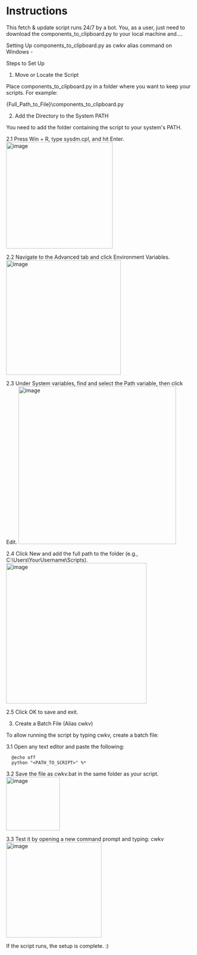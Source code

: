 # Instructions

This fetch & update script runs 24/7 by a bot. You, as a user, just need to download the components_to_clipboard.py to your local machine and....


Setting Up components_to_clipboard.py as cwkv alias command on Windows - 

Steps to Set Up

1. Move or Locate the Script

Place components_to_clipboard.py in a folder where you want to keep your scripts. For example:

{Full_Path_to_File}\components_to_clipboard.py

2. Add the Directory to the System PATH

You need to add the folder containing the script to your system's PATH.

  2.1 Press Win + R, type sysdm.cpl, and hit Enter.
  <img width="286" alt="image" src="https://github.com/user-attachments/assets/d4d568c3-f0d1-45e2-ab66-10ae403f0ead" />

  2.2 Navigate to the Advanced tab and click Environment Variables.
  <img width="308" alt="image" src="https://github.com/user-attachments/assets/77913ff1-a156-4c2f-a3e6-422353f8b4e1" />

  2.3 Under System variables, find and select the Path variable, then click Edit.
  <img width="423" alt="image" src="https://github.com/user-attachments/assets/0d196c25-1893-4278-afa7-cb95258b9c1d" />

  2.4 Click New and add the full path to the folder (e.g., C:\Users\YourUsername\Scripts\).
  <img width="377" alt="image" src="https://github.com/user-attachments/assets/b9cae7af-411b-44ca-b27c-18fc8d999932" />

  2.5 Click OK to save and exit.

3. Create a Batch File (Alias cwkv)

To allow running the script by typing cwkv, create a batch file:

  3.1 Open any text editor and paste the following:

      @echo off
      python "<PATH_TO_SCRIPT>" %*

  3.2 Save the file as cwkv.bat in the same folder as your script.
  <img width="144" alt="image" src="https://github.com/user-attachments/assets/8c91058c-0ae4-428c-b8cb-f8b039cb3cdb" />

  3.3 Test it by opening a new command prompt and typing:
    cwkv
<img width="256" alt="image" src="https://github.com/user-attachments/assets/d1cdddbc-46e6-4e74-afa3-312e1fffd9d0" />

  If the script runs, the setup is complete. :)
